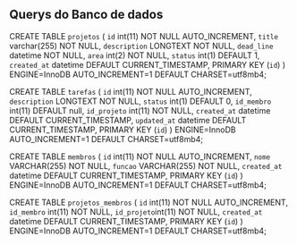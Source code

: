 ## Querys do Banco de dados

CREATE TABLE `projetos` (
  `id` int(11) NOT NULL AUTO_INCREMENT,
  `title` varchar(255) NOT NULL,
  `description` LONGTEXT NOT NULL,
  `dead_line` datetime NOT NULL,
  `area` int(2) NOT NULL,
  `status` int(1) DEFAULT 1,
  `created_at` datetime DEFAULT CURRENT_TIMESTAMP,
  PRIMARY KEY (`id`)
) ENGINE=InnoDB AUTO_INCREMENT=1 DEFAULT CHARSET=utf8mb4;

CREATE TABLE `tarefas` (
  `id` int(11) NOT NULL AUTO_INCREMENT,
  `description` LONGTEXT NOT NULL,
  `status` int(1) DEFAULT 0,
  `id_membro` int(11) DEFAULT null,
  `id_projeto` int(11) NOT NULL,
  `created_at` datetime DEFAULT CURRENT_TIMESTAMP,
  `updated_at` datetime DEFAULT CURRENT_TIMESTAMP,
  PRIMARY KEY (`id`)
) ENGINE=InnoDB AUTO_INCREMENT=1 DEFAULT CHARSET=utf8mb4;

CREATE TABLE `membros` (
  `id` int(11) NOT NULL AUTO_INCREMENT,
  `nome` VARCHAR(255) NOT NULL,
  `funcao` VARCHAR(255) NOT NULL,
  `created_at` datetime DEFAULT CURRENT_TIMESTAMP,
  PRIMARY KEY (`id`)
) ENGINE=InnoDB AUTO_INCREMENT=1 DEFAULT CHARSET=utf8mb4;

CREATE TABLE `projetos_membros` (
  `id` int(11) NOT NULL AUTO_INCREMENT,
  `id_membro` int(11) NOT NULL,
  `id_projeto`int(11) NOT NULL,
  `created_at` datetime DEFAULT CURRENT_TIMESTAMP,
  PRIMARY KEY (`id`)
) ENGINE=InnoDB AUTO_INCREMENT=1 DEFAULT CHARSET=utf8mb4;
